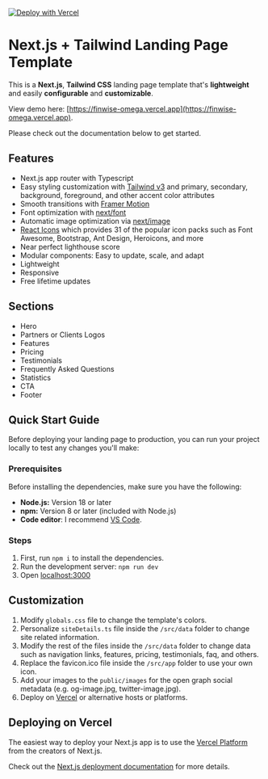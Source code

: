 [![Deploy with Vercel](https://vercel.com/button)](https://vercel.com/new/clone?repository-url=https%3A%2F%2Fgithub.com%2Fnexi-launch%2Ffinwise-landing-page)

# Next.js + Tailwind Landing Page Template

This is a **Next.js**, **Tailwind CSS** landing page template that's **lightweight** and easily **configurable** and **customizable**.

View demo here: [https://finwise-omega.vercel.app](https://finwise-omega.vercel.app).

Please check out the documentation below to get started.

## Features

- Next.js app router with Typescript
- Easy styling customization with [Tailwind v3](https://tailwindcss.com/blog/tailwindcss-v3) and primary, secondary, background, foreground, and other accent color attributes
- Smooth transitions with [Framer Motion](https://www.framer.com/motion/)
- Font optimization with [next/font](https://nextjs.org/docs/app/api-reference/components/font)
- Automatic image optimization via [next/image](https://nextjs.org/docs/app/building-your-application/optimizing/images)
- [React Icons](https://react-icons.github.io/react-icons/) which provides 31 of the popular icon packs such as Font Awesome, Bootstrap, Ant Design, Heroicons, and more
- Near perfect lighthouse score
- Modular components: Easy to update, scale, and adapt
- Lightweight
- Responsive
- Free lifetime updates

## Sections

- Hero
- Partners or Clients Logos
- Features
- Pricing
- Testimonials
- Frequently Asked Questions
- Statistics
- CTA
- Footer

## Quick Start Guide

Before deploying your landing page to production, you can run your project locally to test any changes you'll make:

### Prerequisites

Before installing the dependencies, make sure you have the following:

- **Node.js:** Version 18 or later
- **npm:** Version 8 or later (included with Node.js)
- **Code editor**: I recommend [VS Code](https://code.visualstudio.com/).

### Steps

1. First, run `npm i` to install the dependencies.
2. Run the development server: `npm run dev`
3. Open [localhost:3000](http:localhost:3000)

## Customization

1. Modify `globals.css` file to change the template's colors.
2. Personalize `siteDetails.ts` file inside the `/src/data` folder to change site related information.
3. Modify the rest of the files inside the `/src/data` folder to change data such as navigation links, features, pricing, testimonials, faq, and others.
4. Replace the favicon.ico file inside the `/src/app` folder to use your own icon.
5. Add your images to the `public/images` for the open graph social metadata (e.g. og-image.jpg, twitter-image.jpg).
6. Deploy on [Vercel](https://vercel.com/) or alternative hosts or platforms.

## Deploying on Vercel

The easiest way to deploy your Next.js app is to use the [Vercel Platform](https://vercel.com/) from the creators of Next.js.

Check out the [Next.js deployment documentation](https://vercel.com/docs/deployments/deployment-methods) for more details.
